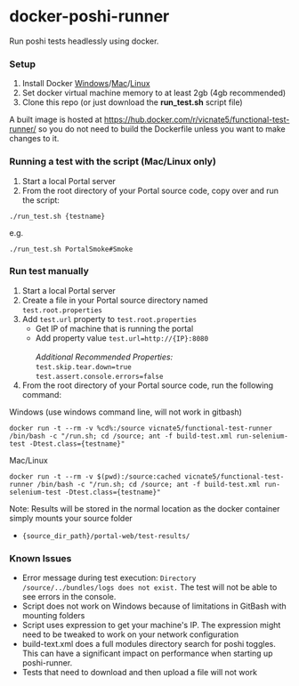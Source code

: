 # docker-poshi-runner
Run poshi tests headlessly using docker.

### Setup
1. Install Docker [Windows](https://docs.docker.com/windows)/[Mac](https://docs.docker.com/mac)/[Linux](https://docs.docker.com/linux)
2. Set docker virtual machine memory to at least 2gb (4gb recommended)
3. Clone this repo (or just download the **run_test.sh** script file)

A built image is hosted at https://hub.docker.com/r/vicnate5/functional-test-runner/ so you do not need to build the Dockerfile unless you want to make changes to it.

### Running a test with the script (Mac/Linux only)

1. Start a local Portal server
2. From the root directory of your Portal source code, copy over and run the script:
```
./run_test.sh {testname}
```
e.g.
```
./run_test.sh PortalSmoke#Smoke
```

### Run test manually
1. Start a local Portal server
2. Create a file in your Portal source directory named `test.root.properties`
3. Add `test.url` property to `test.root.properties`
    * Get IP of machine that is running the portal
    * Add property value `test.url=http://{IP}:8080`<br /><br />
*Additional Recommended Properties:*<br />
`test.skip.tear.down=true`<br />
`test.assert.console.errors=false`
4. From the root directory of your Portal source code, run the following command:

Windows (use windows command line, will not work in gitbash)
```
docker run -t --rm -v %cd%:/source vicnate5/functional-test-runner /bin/bash -c "/run.sh; cd /source; ant -f build-test.xml run-selenium-test -Dtest.class={testname}"
```

Mac/Linux
```
docker run -t --rm -v $(pwd):/source:cached vicnate5/functional-test-runner /bin/bash -c "/run.sh; cd /source; ant -f build-test.xml run-selenium-test -Dtest.class={testname}"
```


Note: Results will be stored in the normal location as the docker container simply mounts your source folder
* `{source_dir_path}/portal-web/test-results/`


### Known Issues

* Error message during test execution: `Directory /source/../bundles/logs does not exist.` The test will not be able to see errors in the console.
* Script does not work on Windows because of limitations in GitBash with mounting folders
* Script uses expression to get your machine's IP. The expression might need to be tweaked to work on your network configuration
* build-text.xml does a full modules directory search for poshi toggles. This can have a significant impact on performance when starting up poshi-runner.
* Tests that need to download and then upload a file will not work

